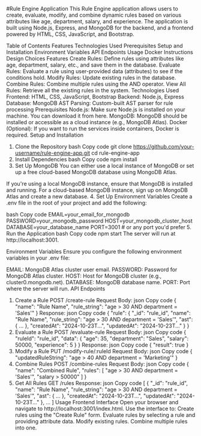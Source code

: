 #Rule Engine Application
This Rule Engine application allows users to create, evaluate, modify, and combine dynamic rules based on various attributes like age, department, salary, and experience. The application is built using Node.js, Express, and MongoDB for the backend, and a frontend powered by HTML, CSS, JavaScript, and Bootstrap.

Table of Contents
Features
Technologies Used
Prerequisites
Setup and Installation
Environment Variables
API Endpoints
Usage
Docker Instructions
Design Choices
Features
Create Rules: Define rules using attributes like age, department, salary, etc., and save them in the database.
Evaluate Rules: Evaluate a rule using user-provided data (attributes) to see if the conditions hold.
Modify Rules: Update existing rules in the database.
Combine Rules: Combine multiple rules using the AND operator.
View All Rules: Retrieve all the existing rules in the system.
Technologies Used
Frontend: HTML, CSS, JavaScript, Bootstrap
Backend: Node.js, Express
Database: MongoDB
AST Parsing: Custom-built AST parser for rule processing
Prerequisites
Node.js: Make sure Node.js is installed on your machine. You can download it from here.
MongoDB: MongoDB should be installed or accessible as a cloud instance (e.g., MongoDB Atlas).
Docker (Optional): If you want to run the services inside containers, Docker is required.
Setup and Installation
1. Clone the Repository
bash
Copy code
git clone https://github.com/your-username/rule-engine-app.git
cd rule-engine-app
2. Install Dependencies
bash
Copy code
npm install
3. Set Up MongoDB
You can either use a local instance of MongoDB or set up a free cloud-based MongoDB database using MongoDB Atlas.

If you're using a local MongoDB instance, ensure that MongoDB is installed and running.
For a cloud-based MongoDB instance, sign up on MongoDB Atlas and create a new database.
4. Set Up Environment Variables
Create a .env file in the root of your project and add the following:

bash
Copy code
EMAIL=your_email_for_mongodb
PASSWORD=your_mongodb_password
HOST=your_mongodb_cluster_host
DATABASE=your_database_name
PORT=3001 # or any port you'd prefer
5. Run the Application
bash
Copy code
npm start
The server will run at http://localhost:3001.

Environment Variables
Ensure you configure the following environment variables in your .env file:

EMAIL: MongoDB Atlas cluster user email.
PASSWORD: Password for MongoDB Atlas cluster.
HOST: Host for MongoDB cluster (e.g., cluster0.mongodb.net).
DATABASE: MongoDB database name.
PORT: Port where the server will run.
API Endpoints
1. Create a Rule
POST /create-rule
Request Body:
json
Copy code
{
  "name": "Rule Name",
  "rule_string": "age > 30 AND department = 'Sales'"
}
Response:
json
Copy code
{
  "rule": {
    "_id": "rule_id",
    "name": "Rule Name",
    "rule_string": "age > 30 AND department = 'Sales'",
    "ast": { ... },
    "createdAt": "2024-10-23T...",
    "updatedAt": "2024-10-23T..."
  }
}
2. Evaluate a Rule
POST /evaluate-rule
Request Body:
json
Copy code
{
  "ruleId": "rule_id",
  "data": {
    "age": 35,
    "department": "Sales",
    "salary": 50000,
    "experience": 5
  }
}
Response:
json
Copy code
{
  "result": true
}
3. Modify a Rule
PUT /modify-rule/:ruleId
Request Body:
json
Copy code
{
  "updatedRuleString": "age > 40 AND department = 'Marketing'"
}
4. Combine Rules
POST /combine-rules
Request Body:
json
Copy code
{
  "name": "Combined Rule",
  "rules": [
    "age > 30 AND department = 'Sales'",
    "salary > 50000"
  ]
}
5. Get All Rules
GET /rules
Response:
json
Copy code
[
  {
    "_id": "rule_id",
    "name": "Rule Name",
    "rule_string": "age > 30 AND department = 'Sales'",
    "ast": { ... },
    "createdAt": "2024-10-23T...",
    "updatedAt": "2024-10-23T..."
  },
  ...
]
Usage
Frontend Interface
Open your browser and navigate to http://localhost:3001/index.html.
Use the interface to:
Create rules using the "Create Rule" form.
Evaluate rules by selecting a rule and providing attribute data.
Modify existing rules.
Combine multiple rules into one.
